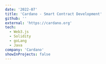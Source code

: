 ```yaml
---
date: '2022-07'
title: 'Cardano - Smart Contract Development'
github: ''
external: 'https://cardano.org'
tech:
  - Web3.js
  - Solidity
  - goLang
  - Java
company: 'Cardano'
showInProjects: false
---
```

